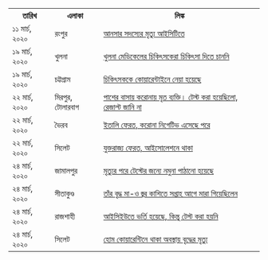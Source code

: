 <table>
  <tr>
    <th>তারিখ</th>
    <th>এলাকা</th>
    <th>লিঙ্ক</th>
  </tr>
  <tr>
    <td>১১ মার্চ, ২০২০</td>
    <td>রংপুর</td>
    <td><a href="https://www.dhakatribune.com/bangladesh/dhaka/2020/03/18/death-of-ansar-member-prompts-coronavirus-panic-at-bcc?fbclid=IwAR0uFFjPW379-0BeH2ufo4-tH4afRBwGaQgXQfSQ_U9DPjA5h1kUrijml9k" target="_blank">আনসার সদস্যের মৃত্যু আইসিটিতে</a></td>
  </tr>
  <tr>
    <td>১৯ মার্চ, ২০২০</td>
    <td>খুলনা</td>
    <td><a href="https://www.prothomalo.com/bangladesh/article/1646173" target="_blank">খুলনা মেডিকেলের চিকিৎসকেরা চিকিৎসা দিতে চাননি</a></td>
  </tr>
  <tr>
    <td>১৯ মার্চ, ২০২০</td>
    <td>চট্টগ্রাম</td>
    <td><a href="https://www.jagonews24.com/national/news/567763" target="_blank">চিকিৎসককে কোয়ারেন্টাইনে নেয়া হয়েছে</a></td>
  </tr>
  <tr>
    <td>২২ মার্চ, ২০২০</td>
    <td>মিরপুর, টোলারবাগ</td>
    <td><a href="https://www.prothomalo.com/bangladesh/article/1646386" target="_blank">পাশের বাসায় করোনায় মৃত ব্যক্তি। টেস্ট করা হয়েছিলো, রেজাল্ট জানি না</a></td>
  </tr>
  <tr>
    <td>২২ মার্চ, ২০২০</td>
    <td>ভৈরব</td>
    <td><a href="https://www.prothomalo.com/bangladesh/article/1646428" target="_blank">ইতালি ফেরত, করোনা নিগেটিভ এসেছে পরে</a></td>
  </tr>
  <tr>
    <td>২২ মার্চ, ২০২০</td>
    <td>সিলেট</td>
    <td><a href="https://www.jugantor.com/national/291764" target="_blank">যুক্তরাজ্য ফেরত, আইসোলেশনে থাকা</a></td>
  </tr>
  <tr>
    <td>২৪ মার্চ, ২০২০</td>
    <td>জামালপুর</td>
    <td><a href="https://www.bhorerkagoj.com/print-edition/2020/03/25/301406.php" target="_blank">মৃত্যুর পরে টেস্টের জন্যে নমুনা পাঠানো হয়েছে</a></td>
  </tr>
  <tr>
    <td>২৪ মার্চ, ২০২০</td>
    <td>সীতাকুণ্ড</td>
    <td><a href="https://www.prothomalo.com/bangladesh/article/1646820" target="_blank">তাঁর বৃদ্ধ মা-ও  জ্বর কাশিতে সপ্তাহ আগে মারা গিয়েছিলেন</a></td>
  </tr>
  <tr>
    <td>২৪ মার্চ, ২০২০</td>
    <td>রাজশাহী</td>
    <td><a href="http://btnews24.com.bd/archives/%E0%A6%89%E0%A6%AA%E0%A6%9C%E0%A7%87%E0%A6%B2%E0%A6%BE-%E0%A6%B8%E0%A6%82%E0%A6%AC%E0%A6%BE%E0%A6%A6/46668/" target="_blank">আইসিইউতে ভর্তি হয়েছে, কিন্তু টেস্ট করা হয়নি</a></td>
  </tr>
  <tr>
    <td>২৪ মার্চ, ২০২০</td>
    <td>সিলেট</td>
    <td><a href="https://www.sylhettoday24.news/news/details/Sylhet/96238?utm_campaign=shareaholic&utm_medium=facebook&utm_source=socialnetwork&fbclid=IwAR0eSYFHxdtjFEzTFm47o3eOziV0Qh-_VJUufaTu1eUyEeNwS14B5c8q2vs" target="_blank">হোম কোয়ারেন্টিনে থাকা অবস্থায় বৃদ্ধের মৃত্যু</a></td>
  </tr>

</table>